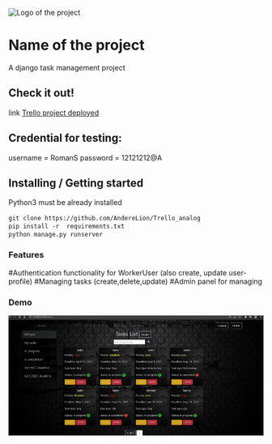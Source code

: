 ![Logo of the project](https://raw.githubusercontent.com/jehna/readme-best-practices/master/sample-logo.png)

# Name of the project
A django task management project
## Check it out!
link
[Trello project deployed ](https://trello-5wky.onrender.com)

## Credential for testing:
username =  RomanS
password = 12121212@A
## Installing / Getting started

Python3 must be already installed

```shell
git clone https://github.com/AndereLion/Trello_analog
pip install -r  requirements.txt
python manage.py runserver
```
### Features

#Authentication functionality for WorkerUser (also create, update user-profile)
#Managing tasks (create,delete,update)
#Admin panel for managing 

### Demo

![Website interface](demo.jpg)